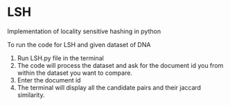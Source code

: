 # LSH
Implementation of locality sensitive hashing in python

To run the code for LSH and given dataset of DNA
1. Run LSH.py file in the terminal
2. The code will process the dataset and ask for the document id you from within the dataset you want to compare.
3. Enter the document id
4. The terminal will display all the candidate pairs and their jaccard similarity.
